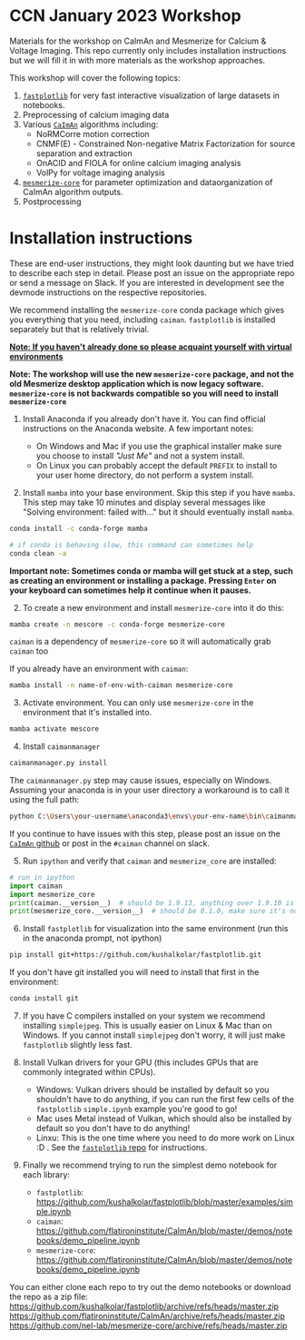 # CCN January 2023 Workshop

Materials for the workshop on CaImAn and Mesmerize for Calcium & Voltage Imaging. This repo currently only includes installation instructions but we will fill it in with more materials as the workshop approaches.

This workshop will cover the following topics:

1. [`fastplotlib`](https://github.com/kushalkolar/fastplotlib) for very fast interactive visualization of large datasets in notebooks.
2. Preprocessing of calcium imaging data
3. Various [`CaImAn`](https://github.com/flatironinstitute/CaImAn) algorithms including:
    - NoRMCorre motion correction
    - CNMF(E) - Constrained Non-negative Matrix Factorization for source separation and extraction
    - OnACID and FIOLA for online calcium imaging analysis
    - VolPy for voltage imaging analysis
4. [`mesmerize-core`](https://github.com/nel-lab/mesmerize-core) for parameter optimization and dataorganization of CaImAn algorithm outputs.
5. Postprocessing

# Installation instructions

These are end-user instructions, they might look daunting but we have tried to describe each step in detail. Please post an issue on the appropriate repo or send a message on Slack. If you are interested in development see the devmode instructions on the respective repositories.

We recommend installing the `mesmerize-core` conda package which gives you everything that you need, including `caiman`. `fastplotlib` is installed separately but that is relatively trivial.

[**Note: If you haven't already done so please acquaint yourself with virtual environments**](https://www.freecodecamp.org/news/why-you-need-python-environments-and-how-to-manage-them-with-conda-85f155f4353c/)

**Note: The workshop will use the new `mesmerize-core` package, and not the old Mesmerize desktop application which is now legacy software. `mesmerize-core` is not backwards compatible so you will need to install `mesmerize-core`**

1. Install Anaconda if you already don't have it. You can find official instructions on the Anaconda website. A few important notes:
    - On Windows and Mac if you use the graphical installer make sure you choose to install *"Just Me"* and not a system install.
    - On Linux you can probably accept the default `PREFIX` to install to your user home directory, do not perform a system install.
  
1. Install `mamba` into your base environment. Skip this step if you have `mamba`. This step may take 10 minutes and display several messages like "Solving environment: failed with..." but it should eventually install `mamba`.

```bash
conda install -c conda-forge mamba

# if conda is behaving slow, this command can sometimes help
conda clean -a
```

**Important note: Sometimes conda or mamba will get stuck at a step, such as creating an environment or installing a package. Pressing `Enter` on your keyboard can sometimes help it continue when it pauses.**

2. To create a new environment and install `mesmerize-core` into it do this:

```bash
mamba create -n mescore -c conda-forge mesmerize-core
```

`caiman` is a dependency of `mesmerize-core` so it will automatically grab `caiman` too

If you already have an environment with `caiman`:

```bash
mamba install -n name-of-env-with-caiman mesmerize-core
```

3. Activate environment. You can only use `mesmerize-core` in the environment that it's installed into.

```bash
mamba activate mescore
```

4. Install `caimanmanager`

```bash
caimanmanager.py install
```

The `caimanmanager.py` step may cause issues, especially on Windows. Assuming your anaconda is in your user directory a workaround is to call it using the full path:

```bash
python C:\Users\your-username\anaconda3\envs\your-env-name\bin\caimanmanager.py install
```

If you continue to have issues with this step, please post an issue on the [`CaImAn` github](https://github.com/flatironinstitute/CaImAn) or post in the `#caiman` channel on slack.

5. Run `ipython` and verify that `caiman` and `mesmerize_core` are installed:

```python
# run in ipython
import caiman
import mesmerize_core
print(caiman.__version__)  # should be 1.9.13, anything over 1.9.10 is mostly fine for the workshop but we recommend 1.9.13
print(mesmerize_core.__version__)  # should be 0.1.0, make sure it's not the 0.1.0.b1 beta version
```

6. Install `fastplotlib` for visualization into the same environment (run this in the anaconda prompt, not ipython)

```bash
pip install git+https://github.com/kushalkolar/fastplotlib.git
```

If you don't have git installed you will need to install that first in the environment:

```bash
conda install git
```

7. If you have C compilers installed on your system we recommend installing `simplejpeg`. This is usually easier on Linux & Mac than on Windows. If you cannot install `simplejpeg` don't worry, it will just make `fastplotlib` slightly less fast.

8. Install Vulkan drivers for your GPU (this includes GPUs that are commonly integrated within CPUs).
    - Windows: Vulkan drivers should be installed by default so you shouldn't have to do anything, if you can run the first few cells of the `fastplotlib` `simple.ipynb` example you're good to go!
    - Mac uses Metal instead of Vulkan, which should also be installed by default so you don't have to do anything!
    - Linxu: This is the one time where you need to do more work on Linux :D . See the [`fastplotlib` repo](https://github.com/kushalkolar/fastplotlib#linux) for instructions.

9. Finally we recommend trying to run the simplest demo notebook for each library:
    - `fastplotlib`: https://github.com/kushalkolar/fastplotlib/blob/master/examples/simple.ipynb
    - `caiman`: https://github.com/flatironinstitute/CaImAn/blob/master/demos/notebooks/demo_pipeline.ipynb
    - `mesmerize-core`: https://github.com/flatironinstitute/CaImAn/blob/master/demos/notebooks/demo_pipeline.ipynb

You can either clone each repo to try out the demo notebooks or download the repo as a zip file:
https://github.com/kushalkolar/fastplotlib/archive/refs/heads/master.zip
https://github.com/flatironinstitute/CaImAn/archive/refs/heads/master.zip
https://github.com/nel-lab/mesmerize-core/archive/refs/heads/master.zip
